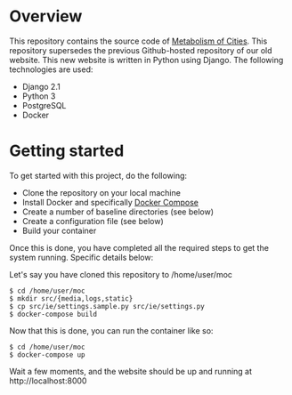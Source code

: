 # Overview

This repository contains the source code of [Metabolism of Cities](https://metabolismofcities.org/). This repository supersedes the previous Github-hosted repository of our old website. This new website is written in Python using Django. The following technologies are used:

- Django 2.1
- Python 3
- PostgreSQL 
- Docker

# Getting started

To get started with this project, do the following:

- Clone the repository on your local machine
- Install Docker and specifically [Docker Compose](https://docs.docker.com/compose/)
- Create a number of baseline directories (see below)
- Create a configuration file (see below)
- Build your container

Once this is done, you have completed all the required steps to get the system running. Specific details below:

Let's say you have cloned this repository to /home/user/moc

    $ cd /home/user/moc
    $ mkdir src/{media,logs,static}
    $ cp src/ie/settings.sample.py src/ie/settings.py
    $ docker-compose build

Now that this is done, you can run the container like so:

    $ cd /home/user/moc
    $ docker-compose up

Wait a few moments, and the website should be up and running at http://localhost:8000
